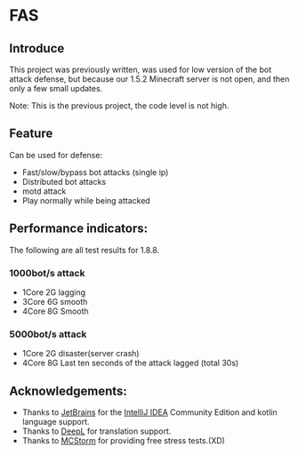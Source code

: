 # FAS
## Introduce
This project was previously written, was used for low version of the bot attack defense, but because our 1.5.2 Minecraft server is not open, and then only a few small updates.

Note: This is the previous project, the code level is not high.
## Feature
Can be used for defense:
- Fast/slow/bypass bot attacks (single ip)
- Distributed bot attacks
- motd attack
- Play normally while being attacked
## Performance indicators:
The following are all test results for 1.8.8.
### 1000bot/s attack
- 1Core 2G lagging
- 3Core 6G smooth
- 4Core 8G Smooth
### 5000bot/s attack
- 1Core 2G disaster(server crash)
- 4Core 8G Last ten seconds of the attack lagged (total 30s)

## Acknowledgements:
- Thanks to [JetBrains](https://www.jetbrains.com/) for the [IntelliJ IDEA](https://www.jetbrains.com/idea/download/) Community Edition and kotlin language support.
- Thanks to [DeepL](https://www.deepl.com/) for translation support.
- Thanks to [MCStorm](https://mcstorm.io/) for providing free stress tests.(XD)
